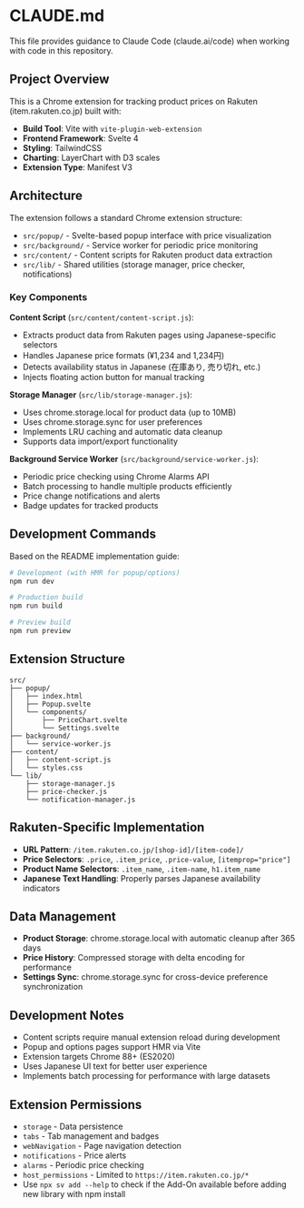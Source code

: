 # CLAUDE.md

This file provides guidance to Claude Code (claude.ai/code) when working with code in this repository.

## Project Overview

This is a Chrome extension for tracking product prices on Rakuten (item.rakuten.co.jp) built with:
- **Build Tool**: Vite with `vite-plugin-web-extension`
- **Frontend Framework**: Svelte 4 
- **Styling**: TailwindCSS
- **Charting**: LayerChart with D3 scales
- **Extension Type**: Manifest V3

## Architecture

The extension follows a standard Chrome extension structure:
- `src/popup/` - Svelte-based popup interface with price visualization
- `src/background/` - Service worker for periodic price monitoring 
- `src/content/` - Content scripts for Rakuten product data extraction
- `src/lib/` - Shared utilities (storage manager, price checker, notifications)

### Key Components

**Content Script** (`src/content/content-script.js`):
- Extracts product data from Rakuten pages using Japanese-specific selectors
- Handles Japanese price formats (¥1,234 and 1,234円)
- Detects availability status in Japanese (在庫あり, 売り切れ, etc.)
- Injects floating action button for manual tracking

**Storage Manager** (`src/lib/storage-manager.js`):
- Uses chrome.storage.local for product data (up to 10MB)
- Uses chrome.storage.sync for user preferences
- Implements LRU caching and automatic data cleanup
- Supports data import/export functionality

**Background Service Worker** (`src/background/service-worker.js`):
- Periodic price checking using Chrome Alarms API
- Batch processing to handle multiple products efficiently
- Price change notifications and alerts
- Badge updates for tracked products

## Development Commands

Based on the README implementation guide:

```bash
# Development (with HMR for popup/options)
npm run dev

# Production build
npm run build

# Preview build
npm run preview
```

## Extension Structure

```
src/
├── popup/
│   ├── index.html
│   ├── Popup.svelte
│   └── components/
│       ├── PriceChart.svelte
│       └── Settings.svelte
├── background/
│   └── service-worker.js
├── content/
│   ├── content-script.js
│   └── styles.css
└── lib/
    ├── storage-manager.js
    ├── price-checker.js
    └── notification-manager.js
```

## Rakuten-Specific Implementation

- **URL Pattern**: `/item.rakuten.co.jp/[shop-id]/[item-code]/`
- **Price Selectors**: `.price`, `.item_price`, `.price-value`, `[itemprop="price"]`
- **Product Name Selectors**: `.item_name`, `.item-name`, `h1.item_name`
- **Japanese Text Handling**: Properly parses Japanese availability indicators

## Data Management

- **Product Storage**: chrome.storage.local with automatic cleanup after 365 days
- **Price History**: Compressed storage with delta encoding for performance
- **Settings Sync**: chrome.storage.sync for cross-device preference synchronization

## Development Notes

- Content scripts require manual extension reload during development
- Popup and options pages support HMR via Vite
- Extension targets Chrome 88+ (ES2020)
- Uses Japanese UI text for better user experience
- Implements batch processing for performance with large datasets

## Extension Permissions

- `storage` - Data persistence
- `tabs` - Tab management and badges
- `webNavigation` - Page navigation detection
- `notifications` - Price alerts
- `alarms` - Periodic price checking
- `host_permissions` - Limited to `https://item.rakuten.co.jp/*`
- Use `npx sv add --help` to check if the Add-On available before adding new library with npm install